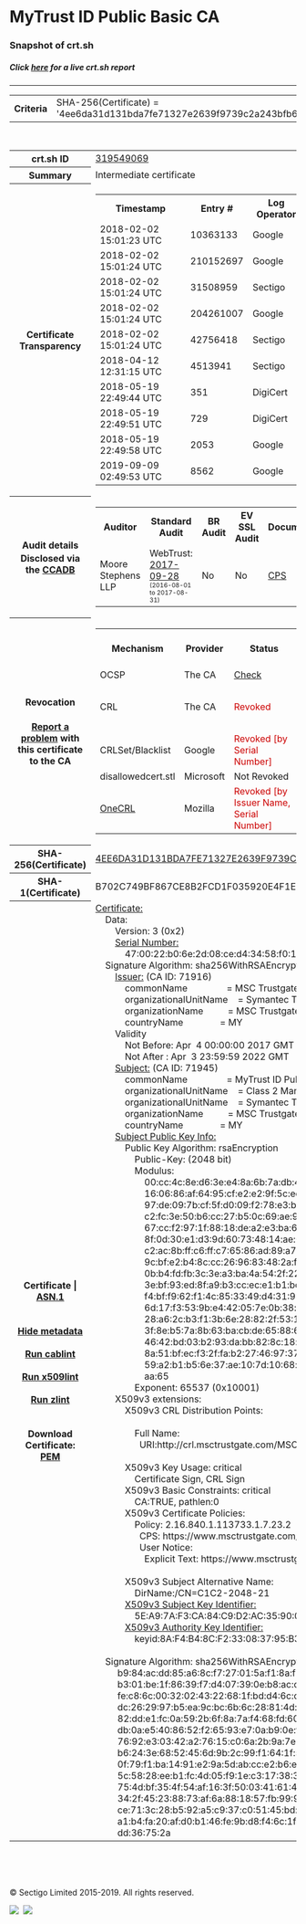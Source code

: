 # MyTrust ID Public Basic CA
### Snapshot of crt.sh
##### Click [here](https://crt.sh/?q=4EE6DA31D131BDA7FE71327E2639F9739C2A243BFB6FFBD3F2111AE7873C2B4A) for a live crt.sh report

---
<!DOCTYPE HTML PUBLIC "-//W3C//DTD HTML 4.0 Transitional//EN">
<HTML>

<BODY>

<TABLE>
  <TR>
    <TH class="outer">Criteria</TH>
    <TD class="outer">SHA-256(Certificate) = '4ee6da31d131bda7fe71327e2639f9739c2a243bfb6ffbd3f2111ae7873c2b4a'</TD>
  </TR>
</TABLE>
<BR>
<TABLE>
  <TR>
    <TH class="outer">crt.sh ID</TH>
    <TD class="outer"><A href="?id=319549069">319549069</A></TD>
  </TR>
  <TR>
    <TH class="outer">Summary</TH>
    <TD class="outer">Intermediate certificate</TD>
  </TR>
  <TR>
    <TH class="outer">Certificate<BR>Transparency</TH>
    <TD class="outer">
<TABLE class="options" style="margin-left:0px">
  <TR>
    <TH>Timestamp</TH>
    <TH>Entry #</TH>
    <TH>Log Operator</TH>
    <TH>Log URL</TH>
  </TR>
  <TR>
    <TD>2018-02-02&nbsp; <FONT class="small">15:01:23 UTC</FONT></TD>
    <TD>10363133</TD>
    <TD>Google</TD>
    <TD>https://ct.googleapis.com/skydiver</TD>
  </TR>
  <TR>
    <TD>2018-02-02&nbsp; <FONT class="small">15:01:24 UTC</FONT></TD>
    <TD>210152697</TD>
    <TD>Google</TD>
    <TD>https://ct.googleapis.com/pilot</TD>
  </TR>
  <TR>
    <TD>2018-02-02&nbsp; <FONT class="small">15:01:24 UTC</FONT></TD>
    <TD>31508959</TD>
    <TD>Sectigo</TD>
    <TD>https://sabre.ct.comodo.com</TD>
  </TR>
  <TR>
    <TD>2018-02-02&nbsp; <FONT class="small">15:01:24 UTC</FONT></TD>
    <TD>204261007</TD>
    <TD>Google</TD>
    <TD>https://ct.googleapis.com/rocketeer</TD>
  </TR>
  <TR>
    <TD>2018-02-02&nbsp; <FONT class="small">15:01:24 UTC</FONT></TD>
    <TD>42756418</TD>
    <TD>Sectigo</TD>
    <TD>https://mammoth.ct.comodo.com</TD>
  </TR>
  <TR>
    <TD>2018-04-12&nbsp; <FONT class="small">12:31:15 UTC</FONT></TD>
    <TD>4513941</TD>
    <TD>Sectigo</TD>
    <TD>https://dodo.ct.comodo.com</TD>
  </TR>
  <TR>
    <TD>2018-05-19&nbsp; <FONT class="small">22:49:44 UTC</FONT></TD>
    <TD>351</TD>
    <TD>DigiCert</TD>
    <TD>https://nessie2022.ct.digicert.com/log</TD>
  </TR>
  <TR>
    <TD>2018-05-19&nbsp; <FONT class="small">22:49:51 UTC</FONT></TD>
    <TD>729</TD>
    <TD>DigiCert</TD>
    <TD>https://yeti2022.ct.digicert.com/log</TD>
  </TR>
  <TR>
    <TD>2018-05-19&nbsp; <FONT class="small">22:49:58 UTC</FONT></TD>
    <TD>2053</TD>
    <TD>Google</TD>
    <TD>https://ct.googleapis.com/logs/xenon2022</TD>
  </TR>
  <TR>
    <TD>2019-09-09&nbsp; <FONT class="small">02:49:53 UTC</FONT></TD>
    <TD>8562</TD>
    <TD>Google</TD>
    <TD>https://ct.googleapis.com/logs/argon2022</TD>
  </TR>
</TABLE>
    </TD>
  </TR>
  <TR>
    <TH class="outer">Audit details<BR>
      <DIV class="small" style="padding-top:3px">Disclosed via the
        <A href="//ccadb-public.secure.force.com/mozilla/PublicAllIntermediateCerts" target="_blank">CCADB</A></DIV>
    </TH>
    <TD class="outer">
<TABLE class="options" style="margin-left:0px">
  <TR>
    <TH>Auditor</TH>
    <TH>Standard Audit</TH>
    <TH>BR Audit</TH>
    <TH>EV SSL Audit</TH>
    <TH>Documents</TH>
    <TH>CCADB</TH>
    <TH>Root Owner / Certificate</TH>
  </TR>
  <TR>
    <TD style="vertical-align:middle">Moore Stephens LLP</TD>
    <TD>WebTrust:
      <A href="https://bug1452854.bmoattachments.org/attachment.cgi?id=8966456" target="_blank">2017-09-28</A>
      <BR><FONT style="font-size:8pt">(2016-08-01 to 2017-08-31)</FONT></TD>
    <TD>No    <TD>No    <TD>
      <A href="https://www.msctrustgate.com/pdf/tgcp%20(1.0).pdf" target="blank">CPS</A>
    </TD>
    <TD><A href="//ccadb.force.com/0011J00001DZ0HCQA1" target="_blank">0011J00001DZ0HCQA1</A></TD>
    <TD><A href="/?id=8983601">DigiCert</A></TD>
  </TR>
</TABLE>
    </TD>
  </TR>
  <TR>
    <TH class="outer">Revocation<BR><BR>
      <DIV class="small" style="padding-top:3px"><A href="?id=319549069&opt=problemreporting">Report a problem</A> with<BR>this certificate to the CA</DIV></TH>
    <TD class="outer">
      <TABLE class="options" style="margin-left:0px">
        <TR>
          <TH>Mechanism</TH>
          <TH>Provider</TH>
          <TH>Status</TH>
          <TH>Revocation Date</TH>
          <TH>Last Observed in CRL</TH>
          <TH>Last Checked <SPAN style="color:#CC0000;vertical-align:middle;font-size:70%;font-weight:normal">(Error)</SPAN></TH>
        </TR>
        <TR>
          <TD>OCSP</TD>
          <TD>The CA</TD>
          <TD><A href="?id=319549069&opt=ocsp">Check</A></TD>
          <TD><SPAN style="color:#888888">?</SPAN></TD>
          <TD><SPAN style="color:#888888">n/a</SPAN></TD>
          <TD><SPAN style="color:#888888">?</SPAN></TD>
        </TR>
        <TR>
          <TD>CRL</TD>
          <TD>The CA</TD>
          <TD><SPAN style="color:#CC0000">Revoked</SPAN></TD><TD>2019-03-18&nbsp; <FONT class="small">22:17:21 UTC</FONT></TD><TD>2019-03-19&nbsp; <FONT class="small">07:51:28 UTC</FONT></TD><TD>2019-12-04&nbsp; <FONT class="small">16:59:57 UTC</FONT></TD>
        </TR>
        <TR>
          <TD>CRLSet/Blacklist</TD>
          <TD>Google</TD>
          <TD><SPAN style="color:#CC0000">Revoked [by Serial Number]</SPAN></TD>
          <TD><SPAN style="color:#888888">n/a</SPAN></TD>
          <TD><SPAN style="color:#888888">n/a</SPAN></TD>
          <TD><SPAN style="color:#888888">n/a</SPAN></TD>
        </TR>
        <TR>
          <TD>disallowedcert.stl</TD>
          <TD>Microsoft</TD>
          <TD>Not Revoked</TD>
          <TD><SPAN style="color:#888888">n/a</SPAN></TD>
          <TD><SPAN style="color:#888888">n/a</SPAN></TD>
          <TD><SPAN style="color:#888888">n/a</SPAN></TD>
        </TR>
        <TR>
          <TD><A href="/mozilla-onecrl" target="_blank">OneCRL</A></TD>
          <TD>Mozilla</TD>
          <TD><SPAN style="color:#CC0000">Revoked [by Issuer Name, Serial Number]</SPAN></TD><TD><SPAN style="color:#888888">Unknown</SPAN></TD>
          <TD><SPAN style="color:#888888">n/a</SPAN></TD>
          <TD><SPAN style="color:#888888">n/a</SPAN></TD>
        </TR>
      </TABLE>
    </TD>
  </TR>
  <TR>
    <TH class="outer">SHA-256(Certificate)</TH>
    <TD class="outer"><A href="//censys.io/certificates/4ee6da31d131bda7fe71327e2639f9739c2a243bfb6ffbd3f2111ae7873c2b4a">4EE6DA31D131BDA7FE71327E2639F9739C2A243BFB6FFBD3F2111AE7873C2B4A</A></TD>
  </TR>
  <TR>
    <TH class="outer">SHA-1(Certificate)</TH>
    <TD class="outer">B702C749BF867CE8B2FCD1F035920E4F1E78452F</TD>
  </TR>
  <TR>
    <TH class="outer">Certificate | <A href="?asn1=319549069">ASN.1</A>
      <SPAN class="small"><BR>
      <BR><BR><A href="?id=319549069&opt=nometadata">Hide metadata</A>
      <BR><BR><A href="?id=319549069&opt=cablint">Run cablint</A>
      <BR><BR><A href="?id=319549069&opt=x509lint">Run x509lint</A>
      <BR><BR><A href="?id=319549069&opt=zlint">Run zlint</A>
      <BR><BR><BR>Download Certificate: <A href="?d=319549069">PEM</A>
      </SPAN>
    </TH>
    <TD class="text"><A href="?d=319549069">Certificate:</A><BR>&nbsp;&nbsp;&nbsp;&nbsp;Data:<BR>&nbsp;&nbsp;&nbsp;&nbsp;&nbsp;&nbsp;&nbsp;&nbsp;Version:&nbsp;3&nbsp;(0x2)<BR>&nbsp;&nbsp;&nbsp;&nbsp;&nbsp;&nbsp;&nbsp;&nbsp;<A href="?serial=470022b06e2d08ced43458f01cf63e63">Serial&nbsp;Number:</A><BR>&nbsp;&nbsp;&nbsp;&nbsp;&nbsp;&nbsp;&nbsp;&nbsp;&nbsp;&nbsp;&nbsp;&nbsp;47:00:22:b0:6e:2d:08:ce:d4:34:58:f0:1c:f6:3e:63<BR>&nbsp;&nbsp;&nbsp;&nbsp;Signature&nbsp;Algorithm:&nbsp;sha256WithRSAEncryption<BR>&nbsp;&nbsp;&nbsp;&nbsp;&nbsp;&nbsp;&nbsp;&nbsp;<A href="?caid=71916">Issuer:</A> <SPAN class="small">(CA ID: 71916)</SPAN><BR>&nbsp;&nbsp;&nbsp;&nbsp;&nbsp;&nbsp;&nbsp;&nbsp;&nbsp;&nbsp;&nbsp;&nbsp;commonName&nbsp;&nbsp;&nbsp;&nbsp;&nbsp;&nbsp;&nbsp;&nbsp;&nbsp;&nbsp;&nbsp;&nbsp;&nbsp;&nbsp;&nbsp;&nbsp;=&nbsp;MSC&nbsp;Trustgate.com&nbsp;Class&nbsp;2&nbsp;CA-G3<BR>&nbsp;&nbsp;&nbsp;&nbsp;&nbsp;&nbsp;&nbsp;&nbsp;&nbsp;&nbsp;&nbsp;&nbsp;organizationalUnitName&nbsp;&nbsp;&nbsp;&nbsp;=&nbsp;Symantec&nbsp;Trust&nbsp;Network<BR>&nbsp;&nbsp;&nbsp;&nbsp;&nbsp;&nbsp;&nbsp;&nbsp;&nbsp;&nbsp;&nbsp;&nbsp;organizationName&nbsp;&nbsp;&nbsp;&nbsp;&nbsp;&nbsp;&nbsp;&nbsp;&nbsp;&nbsp;=&nbsp;MSC&nbsp;Trustgate.com&nbsp;Sdn.&nbsp;Bhd.<BR>&nbsp;&nbsp;&nbsp;&nbsp;&nbsp;&nbsp;&nbsp;&nbsp;&nbsp;&nbsp;&nbsp;&nbsp;countryName&nbsp;&nbsp;&nbsp;&nbsp;&nbsp;&nbsp;&nbsp;&nbsp;&nbsp;&nbsp;&nbsp;&nbsp;&nbsp;&nbsp;&nbsp;=&nbsp;MY<BR>&nbsp;&nbsp;&nbsp;&nbsp;&nbsp;&nbsp;&nbsp;&nbsp;Validity<BR>&nbsp;&nbsp;&nbsp;&nbsp;&nbsp;&nbsp;&nbsp;&nbsp;&nbsp;&nbsp;&nbsp;&nbsp;Not&nbsp;Before:&nbsp;Apr&nbsp;&nbsp;4&nbsp;00:00:00&nbsp;2017&nbsp;GMT<BR>&nbsp;&nbsp;&nbsp;&nbsp;&nbsp;&nbsp;&nbsp;&nbsp;&nbsp;&nbsp;&nbsp;&nbsp;Not&nbsp;After&nbsp;:&nbsp;Apr&nbsp;&nbsp;3&nbsp;23:59:59&nbsp;2022&nbsp;GMT<BR>&nbsp;&nbsp;&nbsp;&nbsp;&nbsp;&nbsp;&nbsp;&nbsp;<A href="?caid=71945">Subject:</A> <SPAN class="small">(CA ID: 71945)</SPAN><BR>&nbsp;&nbsp;&nbsp;&nbsp;&nbsp;&nbsp;&nbsp;&nbsp;&nbsp;&nbsp;&nbsp;&nbsp;commonName&nbsp;&nbsp;&nbsp;&nbsp;&nbsp;&nbsp;&nbsp;&nbsp;&nbsp;&nbsp;&nbsp;&nbsp;&nbsp;&nbsp;&nbsp;&nbsp;=&nbsp;MyTrust&nbsp;ID&nbsp;Public&nbsp;Basic&nbsp;CA<BR>&nbsp;&nbsp;&nbsp;&nbsp;&nbsp;&nbsp;&nbsp;&nbsp;&nbsp;&nbsp;&nbsp;&nbsp;organizationalUnitName&nbsp;&nbsp;&nbsp;&nbsp;=&nbsp;Class&nbsp;2&nbsp;Managed&nbsp;PKI&nbsp;Individual&nbsp;Subscriber&nbsp;CA<BR>&nbsp;&nbsp;&nbsp;&nbsp;&nbsp;&nbsp;&nbsp;&nbsp;&nbsp;&nbsp;&nbsp;&nbsp;organizationalUnitName&nbsp;&nbsp;&nbsp;&nbsp;=&nbsp;Symantec&nbsp;Trust&nbsp;Network<BR>&nbsp;&nbsp;&nbsp;&nbsp;&nbsp;&nbsp;&nbsp;&nbsp;&nbsp;&nbsp;&nbsp;&nbsp;organizationName&nbsp;&nbsp;&nbsp;&nbsp;&nbsp;&nbsp;&nbsp;&nbsp;&nbsp;&nbsp;=&nbsp;MSC&nbsp;Trustgate.com&nbsp;Sdn.&nbsp;Bhd.<BR>&nbsp;&nbsp;&nbsp;&nbsp;&nbsp;&nbsp;&nbsp;&nbsp;&nbsp;&nbsp;&nbsp;&nbsp;countryName&nbsp;&nbsp;&nbsp;&nbsp;&nbsp;&nbsp;&nbsp;&nbsp;&nbsp;&nbsp;&nbsp;&nbsp;&nbsp;&nbsp;&nbsp;=&nbsp;MY<BR>&nbsp;&nbsp;&nbsp;&nbsp;&nbsp;&nbsp;&nbsp;&nbsp;<A href="?spkisha256=e71a4d8c3ed993e8b7a5186a1af16e3e7dea91e8e556ec263da20035aa3cb113">Subject&nbsp;Public&nbsp;Key&nbsp;Info:</A><BR>&nbsp;&nbsp;&nbsp;&nbsp;&nbsp;&nbsp;&nbsp;&nbsp;&nbsp;&nbsp;&nbsp;&nbsp;Public&nbsp;Key&nbsp;Algorithm:&nbsp;rsaEncryption<BR>&nbsp;&nbsp;&nbsp;&nbsp;&nbsp;&nbsp;&nbsp;&nbsp;&nbsp;&nbsp;&nbsp;&nbsp;&nbsp;&nbsp;&nbsp;&nbsp;Public-Key:&nbsp;(2048&nbsp;bit)<BR>&nbsp;&nbsp;&nbsp;&nbsp;&nbsp;&nbsp;&nbsp;&nbsp;&nbsp;&nbsp;&nbsp;&nbsp;&nbsp;&nbsp;&nbsp;&nbsp;Modulus:<BR>&nbsp;&nbsp;&nbsp;&nbsp;&nbsp;&nbsp;&nbsp;&nbsp;&nbsp;&nbsp;&nbsp;&nbsp;&nbsp;&nbsp;&nbsp;&nbsp;&nbsp;&nbsp;&nbsp;&nbsp;00:cc:4c:8e:d6:3e:e4:8a:6b:7a:db:43:7b:55:bf:<BR>&nbsp;&nbsp;&nbsp;&nbsp;&nbsp;&nbsp;&nbsp;&nbsp;&nbsp;&nbsp;&nbsp;&nbsp;&nbsp;&nbsp;&nbsp;&nbsp;&nbsp;&nbsp;&nbsp;&nbsp;16:06:86:af:64:95:cf:e2:e2:9f:5c:ed:cb:c7:5d:<BR>&nbsp;&nbsp;&nbsp;&nbsp;&nbsp;&nbsp;&nbsp;&nbsp;&nbsp;&nbsp;&nbsp;&nbsp;&nbsp;&nbsp;&nbsp;&nbsp;&nbsp;&nbsp;&nbsp;&nbsp;97:de:09:7b:cf:5f:d0:09:f2:78:e3:bb:96:b9:2e:<BR>&nbsp;&nbsp;&nbsp;&nbsp;&nbsp;&nbsp;&nbsp;&nbsp;&nbsp;&nbsp;&nbsp;&nbsp;&nbsp;&nbsp;&nbsp;&nbsp;&nbsp;&nbsp;&nbsp;&nbsp;c2:fc:3e:50:b6:cc:27:b5:0c:69:ae:9b:fa:7c:62:<BR>&nbsp;&nbsp;&nbsp;&nbsp;&nbsp;&nbsp;&nbsp;&nbsp;&nbsp;&nbsp;&nbsp;&nbsp;&nbsp;&nbsp;&nbsp;&nbsp;&nbsp;&nbsp;&nbsp;&nbsp;67:cc:f2:97:1f:88:18:de:a2:e3:ba:61:b0:86:c7:<BR>&nbsp;&nbsp;&nbsp;&nbsp;&nbsp;&nbsp;&nbsp;&nbsp;&nbsp;&nbsp;&nbsp;&nbsp;&nbsp;&nbsp;&nbsp;&nbsp;&nbsp;&nbsp;&nbsp;&nbsp;8f:0d:30:e1:d3:9d:60:73:48:14:ae:0b:c3:8b:99:<BR>&nbsp;&nbsp;&nbsp;&nbsp;&nbsp;&nbsp;&nbsp;&nbsp;&nbsp;&nbsp;&nbsp;&nbsp;&nbsp;&nbsp;&nbsp;&nbsp;&nbsp;&nbsp;&nbsp;&nbsp;c2:ac:8b:ff:c6:ff:c7:65:86:ad:89:a7:5f:ae:21:<BR>&nbsp;&nbsp;&nbsp;&nbsp;&nbsp;&nbsp;&nbsp;&nbsp;&nbsp;&nbsp;&nbsp;&nbsp;&nbsp;&nbsp;&nbsp;&nbsp;&nbsp;&nbsp;&nbsp;&nbsp;9c:bf:e2:b4:8c:cc:26:96:83:48:2a:fc:60:42:5d:<BR>&nbsp;&nbsp;&nbsp;&nbsp;&nbsp;&nbsp;&nbsp;&nbsp;&nbsp;&nbsp;&nbsp;&nbsp;&nbsp;&nbsp;&nbsp;&nbsp;&nbsp;&nbsp;&nbsp;&nbsp;0b:b4:fd:fb:3c:3e:a3:ba:4a:54:2f:22:b8:31:fe:<BR>&nbsp;&nbsp;&nbsp;&nbsp;&nbsp;&nbsp;&nbsp;&nbsp;&nbsp;&nbsp;&nbsp;&nbsp;&nbsp;&nbsp;&nbsp;&nbsp;&nbsp;&nbsp;&nbsp;&nbsp;3e:bf:93:ed:8f:a9:b3:cc:ec:e1:b1:bc:5a:65:85:<BR>&nbsp;&nbsp;&nbsp;&nbsp;&nbsp;&nbsp;&nbsp;&nbsp;&nbsp;&nbsp;&nbsp;&nbsp;&nbsp;&nbsp;&nbsp;&nbsp;&nbsp;&nbsp;&nbsp;&nbsp;f4:bf:f9:62:f1:4c:85:33:49:d4:31:92:41:48:f3:<BR>&nbsp;&nbsp;&nbsp;&nbsp;&nbsp;&nbsp;&nbsp;&nbsp;&nbsp;&nbsp;&nbsp;&nbsp;&nbsp;&nbsp;&nbsp;&nbsp;&nbsp;&nbsp;&nbsp;&nbsp;6d:17:f3:53:9b:e4:42:05:7e:0b:38:c1:11:70:47:<BR>&nbsp;&nbsp;&nbsp;&nbsp;&nbsp;&nbsp;&nbsp;&nbsp;&nbsp;&nbsp;&nbsp;&nbsp;&nbsp;&nbsp;&nbsp;&nbsp;&nbsp;&nbsp;&nbsp;&nbsp;28:a6:2c:b3:f1:3b:6e:28:82:2f:53:19:39:25:55:<BR>&nbsp;&nbsp;&nbsp;&nbsp;&nbsp;&nbsp;&nbsp;&nbsp;&nbsp;&nbsp;&nbsp;&nbsp;&nbsp;&nbsp;&nbsp;&nbsp;&nbsp;&nbsp;&nbsp;&nbsp;3f:8e:b5:7a:8b:63:ba:cb:de:65:88:60:41:67:e0:<BR>&nbsp;&nbsp;&nbsp;&nbsp;&nbsp;&nbsp;&nbsp;&nbsp;&nbsp;&nbsp;&nbsp;&nbsp;&nbsp;&nbsp;&nbsp;&nbsp;&nbsp;&nbsp;&nbsp;&nbsp;46:42:bd:03:b2:93:da:bb:82:8c:18:f7:b7:69:50:<BR>&nbsp;&nbsp;&nbsp;&nbsp;&nbsp;&nbsp;&nbsp;&nbsp;&nbsp;&nbsp;&nbsp;&nbsp;&nbsp;&nbsp;&nbsp;&nbsp;&nbsp;&nbsp;&nbsp;&nbsp;8a:51:bf:ec:f3:2f:fa:b2:27:46:97:37:c9:37:74:<BR>&nbsp;&nbsp;&nbsp;&nbsp;&nbsp;&nbsp;&nbsp;&nbsp;&nbsp;&nbsp;&nbsp;&nbsp;&nbsp;&nbsp;&nbsp;&nbsp;&nbsp;&nbsp;&nbsp;&nbsp;59:a2:b1:b5:6e:37:ae:10:7d:10:68:d9:b5:7e:a4:<BR>&nbsp;&nbsp;&nbsp;&nbsp;&nbsp;&nbsp;&nbsp;&nbsp;&nbsp;&nbsp;&nbsp;&nbsp;&nbsp;&nbsp;&nbsp;&nbsp;&nbsp;&nbsp;&nbsp;&nbsp;aa:65<BR>&nbsp;&nbsp;&nbsp;&nbsp;&nbsp;&nbsp;&nbsp;&nbsp;&nbsp;&nbsp;&nbsp;&nbsp;&nbsp;&nbsp;&nbsp;&nbsp;Exponent:&nbsp;65537&nbsp;(0x10001)<BR>&nbsp;&nbsp;&nbsp;&nbsp;&nbsp;&nbsp;&nbsp;&nbsp;X509v3&nbsp;extensions:<BR>&nbsp;&nbsp;&nbsp;&nbsp;&nbsp;&nbsp;&nbsp;&nbsp;&nbsp;&nbsp;&nbsp;&nbsp;X509v3&nbsp;CRL&nbsp;Distribution&nbsp;Points:&nbsp;<BR><BR>&nbsp;&nbsp;&nbsp;&nbsp;&nbsp;&nbsp;&nbsp;&nbsp;&nbsp;&nbsp;&nbsp;&nbsp;&nbsp;&nbsp;&nbsp;&nbsp;Full&nbsp;Name:<BR>&nbsp;&nbsp;&nbsp;&nbsp;&nbsp;&nbsp;&nbsp;&nbsp;&nbsp;&nbsp;&nbsp;&nbsp;&nbsp;&nbsp;&nbsp;&nbsp;&nbsp;&nbsp;URI:http://crl.msctrustgate.com/MSCTrustgateClass2CAG3/LatestCRL.crl<BR><BR>&nbsp;&nbsp;&nbsp;&nbsp;&nbsp;&nbsp;&nbsp;&nbsp;&nbsp;&nbsp;&nbsp;&nbsp;X509v3&nbsp;Key&nbsp;Usage:&nbsp;critical<BR>&nbsp;&nbsp;&nbsp;&nbsp;&nbsp;&nbsp;&nbsp;&nbsp;&nbsp;&nbsp;&nbsp;&nbsp;&nbsp;&nbsp;&nbsp;&nbsp;Certificate&nbsp;Sign,&nbsp;CRL&nbsp;Sign<BR>&nbsp;&nbsp;&nbsp;&nbsp;&nbsp;&nbsp;&nbsp;&nbsp;&nbsp;&nbsp;&nbsp;&nbsp;X509v3&nbsp;Basic&nbsp;Constraints:&nbsp;critical<BR>&nbsp;&nbsp;&nbsp;&nbsp;&nbsp;&nbsp;&nbsp;&nbsp;&nbsp;&nbsp;&nbsp;&nbsp;&nbsp;&nbsp;&nbsp;&nbsp;CA:TRUE,&nbsp;pathlen:0<BR>&nbsp;&nbsp;&nbsp;&nbsp;&nbsp;&nbsp;&nbsp;&nbsp;&nbsp;&nbsp;&nbsp;&nbsp;X509v3&nbsp;Certificate&nbsp;Policies:&nbsp;<BR>&nbsp;&nbsp;&nbsp;&nbsp;&nbsp;&nbsp;&nbsp;&nbsp;&nbsp;&nbsp;&nbsp;&nbsp;&nbsp;&nbsp;&nbsp;&nbsp;Policy:&nbsp;2.16.840.1.113733.1.7.23.2<BR>&nbsp;&nbsp;&nbsp;&nbsp;&nbsp;&nbsp;&nbsp;&nbsp;&nbsp;&nbsp;&nbsp;&nbsp;&nbsp;&nbsp;&nbsp;&nbsp;&nbsp;&nbsp;CPS:&nbsp;https://www.msctrustgate.com/cps<BR>&nbsp;&nbsp;&nbsp;&nbsp;&nbsp;&nbsp;&nbsp;&nbsp;&nbsp;&nbsp;&nbsp;&nbsp;&nbsp;&nbsp;&nbsp;&nbsp;&nbsp;&nbsp;User&nbsp;Notice:<BR>&nbsp;&nbsp;&nbsp;&nbsp;&nbsp;&nbsp;&nbsp;&nbsp;&nbsp;&nbsp;&nbsp;&nbsp;&nbsp;&nbsp;&nbsp;&nbsp;&nbsp;&nbsp;&nbsp;&nbsp;Explicit&nbsp;Text:&nbsp;https://www.msctrustgate.com/rpa<BR><BR>&nbsp;&nbsp;&nbsp;&nbsp;&nbsp;&nbsp;&nbsp;&nbsp;&nbsp;&nbsp;&nbsp;&nbsp;X509v3&nbsp;Subject&nbsp;Alternative&nbsp;Name:&nbsp;<BR>&nbsp;&nbsp;&nbsp;&nbsp;&nbsp;&nbsp;&nbsp;&nbsp;&nbsp;&nbsp;&nbsp;&nbsp;&nbsp;&nbsp;&nbsp;&nbsp;DirName:/CN=C1C2-2048-21<BR>&nbsp;&nbsp;&nbsp;&nbsp;&nbsp;&nbsp;&nbsp;&nbsp;&nbsp;&nbsp;&nbsp;&nbsp;<A href="?ski=5ea97af3ca84c9d2ac35900f0c1be6e548cdcbe9">X509v3&nbsp;Subject&nbsp;Key&nbsp;Identifier:</A><BR>&nbsp;&nbsp;&nbsp;&nbsp;&nbsp;&nbsp;&nbsp;&nbsp;&nbsp;&nbsp;&nbsp;&nbsp;&nbsp;&nbsp;&nbsp;&nbsp;5E:A9:7A:F3:CA:84:C9:D2:AC:35:90:0F:0C:1B:E6:E5:48:CD:CB:E9<BR>&nbsp;&nbsp;&nbsp;&nbsp;&nbsp;&nbsp;&nbsp;&nbsp;&nbsp;&nbsp;&nbsp;&nbsp;<A href="?ski=8af4b48cf233083795b3679ea54582be3d241497">X509v3&nbsp;Authority&nbsp;Key&nbsp;Identifier:</A><BR>&nbsp;&nbsp;&nbsp;&nbsp;&nbsp;&nbsp;&nbsp;&nbsp;&nbsp;&nbsp;&nbsp;&nbsp;&nbsp;&nbsp;&nbsp;&nbsp;keyid:8A:F4:B4:8C:F2:33:08:37:95:B3:67:9E:A5:45:82:BE:3D:24:14:97<BR><BR>&nbsp;&nbsp;&nbsp;&nbsp;Signature&nbsp;Algorithm:&nbsp;sha256WithRSAEncryption<BR>&nbsp;&nbsp;&nbsp;&nbsp;&nbsp;&nbsp;&nbsp;&nbsp;&nbsp;b9:84:ac:dd:85:a6:8c:f7:27:01:5a:f1:8a:f7:e3:8c:ec:aa:<BR>&nbsp;&nbsp;&nbsp;&nbsp;&nbsp;&nbsp;&nbsp;&nbsp;&nbsp;b3:01:be:1f:86:39:f7:d4:07:39:0e:b8:ac:cc:3b:21:d1:f8:<BR>&nbsp;&nbsp;&nbsp;&nbsp;&nbsp;&nbsp;&nbsp;&nbsp;&nbsp;fe:c8:6c:00:32:02:43:22:68:1f:bd:d4:6c:c7:8a:e3:3c:20:<BR>&nbsp;&nbsp;&nbsp;&nbsp;&nbsp;&nbsp;&nbsp;&nbsp;&nbsp;dc:26:29:97:b5:ea:9c:bc:6b:6c:28:81:4d:6f:ec:80:47:cf:<BR>&nbsp;&nbsp;&nbsp;&nbsp;&nbsp;&nbsp;&nbsp;&nbsp;&nbsp;82:dd:e1:fc:0a:59:2b:6f:8a:7a:f4:68:fd:60:0c:25:f9:67:<BR>&nbsp;&nbsp;&nbsp;&nbsp;&nbsp;&nbsp;&nbsp;&nbsp;&nbsp;db:0a:e5:40:86:52:f2:65:93:e7:0a:b9:0e:fe:1e:4b:6c:c5:<BR>&nbsp;&nbsp;&nbsp;&nbsp;&nbsp;&nbsp;&nbsp;&nbsp;&nbsp;76:92:e3:03:42:a2:76:15:c0:6a:2b:9a:7e:76:b7:a3:46:68:<BR>&nbsp;&nbsp;&nbsp;&nbsp;&nbsp;&nbsp;&nbsp;&nbsp;&nbsp;b6:24:3e:68:52:45:6d:9b:2c:99:f1:64:1f:50:de:29:9d:74:<BR>&nbsp;&nbsp;&nbsp;&nbsp;&nbsp;&nbsp;&nbsp;&nbsp;&nbsp;0f:79:f1:ba:14:91:e2:9a:5d:ab:cc:e2:b6:e6:1b:76:95:c4:<BR>&nbsp;&nbsp;&nbsp;&nbsp;&nbsp;&nbsp;&nbsp;&nbsp;&nbsp;5c:58:28:ee:b1:fc:4d:05:f9:1e:c3:17:38:30:0b:0f:3a:a6:<BR>&nbsp;&nbsp;&nbsp;&nbsp;&nbsp;&nbsp;&nbsp;&nbsp;&nbsp;75:4d:bf:35:4f:54:af:16:3f:50:03:41:61:41:32:9c:52:9e:<BR>&nbsp;&nbsp;&nbsp;&nbsp;&nbsp;&nbsp;&nbsp;&nbsp;&nbsp;34:2f:45:23:88:73:af:6a:88:18:57:fb:99:98:93:ea:8a:d1:<BR>&nbsp;&nbsp;&nbsp;&nbsp;&nbsp;&nbsp;&nbsp;&nbsp;&nbsp;ce:71:3c:28:b5:92:a5:c9:37:c0:51:45:bd:aa:77:3e:10:a9:<BR>&nbsp;&nbsp;&nbsp;&nbsp;&nbsp;&nbsp;&nbsp;&nbsp;&nbsp;a1:b4:fa:20:af:d0:b1:46:fe:9b:d8:f4:6c:1f:30:3b:81:cc:<BR>&nbsp;&nbsp;&nbsp;&nbsp;&nbsp;&nbsp;&nbsp;&nbsp;&nbsp;dd:36:75:2a<BR>    </TD>
  </TR>
</TABLE>

  <BR><BR><BR>

  <P class="copyright">&copy; Sectigo Limited 2015-2019. All rights reserved.</P>
  <DIV>
    <A href="https://sectigo.com/"><IMG src="/sectigo_s.png"></A>
    &nbsp;<A href="https://github.com/crtsh"><IMG src="/GitHub-Mark-32px.png"></A>
  </DIV>
</BODY>
</HTML>
